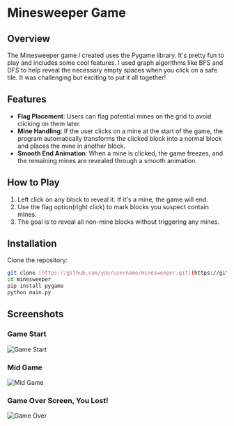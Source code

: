# Minesweeper Game

## Overview
The Minesweeper game I created uses the Pygame library. It's pretty fun to play and includes some cool features. I used graph algorithms like BFS and DFS to help reveal the necessary empty spaces when you click on a safe tile. It was challenging but exciting to put it all together!

## Features
- **Flag Placement**: Users can flag potential mines on the grid to avoid clicking on them later.
- **Mine Handling**: If the user clicks on a mine at the start of the game, the program automatically transforms the clicked block into a normal block and places the mine in another block.
- **Smooth End Animation**: When a mine is clicked, the game freezes, and the remaining mines are revealed through a smooth animation.

## How to Play
1. Left click on any block to reveal it. If it's a mine, the game will end.
2. Use the flag option(right click) to mark blocks you suspect contain mines.
3. The goal is to reveal all non-mine blocks without triggering any mines.

## Installation
Clone the repository:
   ```bash
   git clone [https://github.com/yourusername/minesweeper.git](https://github.com/razimograbi/Minesweeper.git)
   cd minesweeper
   pip install pygame
   python main.py
   ```
## Screenshots

### Game Start
![Game Start]((https://github.com/razimograbi/Minesweeper/blob/main/MyMinesweeperGame1.png))


### Mid Game
![Mid Game]((https://github.com/razimograbi/Minesweeper/blob/main/MyMinesweeperGame2.png))


### Game Over Screen, You Lost!
![Game Over]((https://github.com/razimograbi/Minesweeper/blob/main/GameOver.png))


   
